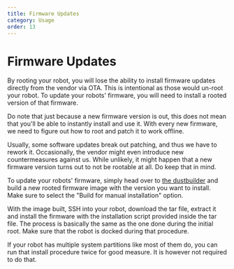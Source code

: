 ```yaml
---
title: Firmware Updates
category: Usage
order: 13
---
```


# Firmware Updates

By rooting your robot, you will lose the ability to install firmware updates directly from the vendor via OTA.
This is intentional as those would un-root your robot.
To update your robots' firmware, you will need to install a rooted version of that firmware.

Do note that just because a new firmware version is out, this does not mean that you'll be able to instantly install and use it.
With every new firmware, we need to figure out how to root and patch it to work offline.

Usually, some software updates break out patching, and thus we have to rework it.
Occasionally, the vendor might even introduce new countermeasures against us.
While unlikely, it might happen that a new firmware version turns out to not be rootable at all. Do keep that in mind.


To update your robots' firmware, simply head over to <a href="https://builder.dontvacuum.me" rel="noopener" target="_blank">the dustbuilder</a> and build a new
rooted firmware image with the version you want to install. Make sure to select the "Build for manual installation" option.

With the image built, SSH into your robot, download the tar file, extract it and install the firmware with the installation script provided inside the tar file.
The process is basically the same as the one done during the initial root. Make sure that the robot is docked during that procedure.

If your robot has multiple system partitions like most of them do, you can run that install procedure twice for good measure.
It is however not required to do that.
